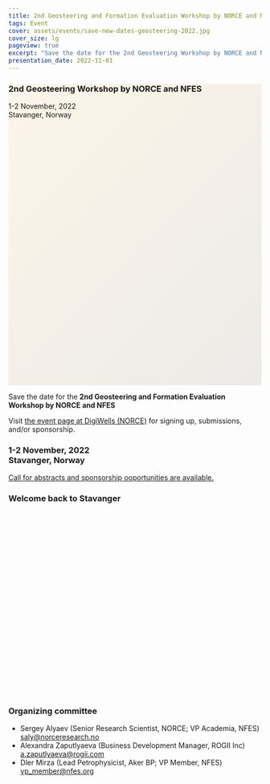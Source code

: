 ```yaml
---
title: 2nd Geosteering and Formation Evaluation Workshop by NORCE and NFES
tags: Event
cover: assets/events/save-new-dates-geosteering-2022.jpg
cover_size: lg
pageview: true
excerpt: "Save the date for the 2nd Geosteering Workshop by NORCE and NFES: 1-3 November, 2022. Stavanger, Norway."
presentation_date: 2022-11-01
---
```

<style>
  .hero-example--linear-gradient {
    background-image: 
    linear-gradient(135deg, 
    rgba(252, 243, 226, .8), 
    rgba(168, 161, 146, .2)), url("/assets/events/stavanger-bag-2019.JPG");
  }
</style>

<div class="hero hero hero-example--linear-gradient" style='height: 600px;'>
  <div class="hero__content">
    <h3>2nd Geosteering Workshop by NORCE and NFES</h3>
    <p>1-2 November, 2022 <br> Stavanger, Norway</p>
  </div>
</div>

Save the date for the **2nd Geosteering and Formation Evaluation Workshop by NORCE and NFES**

Visit [the event page at DigiWells (NORCE)](https://digiwells.no/events/geosteering-2022) for signing up, submissions, and/or sponsorship.

### 1-2 November, 2022 <br> Stavanger, Norway

[Call for abstracts and sponsorship ooportunities are available.](https://digiwells.no/events/geosteering-2022)

<!-- <img class="image image--xl" src="/assets/events/geosteering-2019-all.jpg" alt="Participants of the 1st Geosteering Workshop by NORCE and NFES, Novmber 2019"/> -->

<div class="hero hero--dark hero--center" style='height: 400px; background-image: url("/assets/events/geosteering-2019-all.jpg");'>
  <div class="hero__content">
  <h3>
  Welcome back to Stavanger
  </h3>
  </div>
</div>


### Organizing committee
* Sergey Alyaev (Senior Research Scientist, NORCE; VP Academia, NFES) [saly@norceresearch.no](mailto:saly@norceresearch.no)
* Alexandra Zaputlyaeva (Business Development Manager, ROGII Inc) [a.zaputlyaeva@rogii.com](mailto:a.zaputlyaeva@rogii.com)
* Dler Mirza (Lead Petrophysicist, Aker BP; VP Member, NFES) [vp_member@nfes.org](mailto:vp_member@nfes.org)
